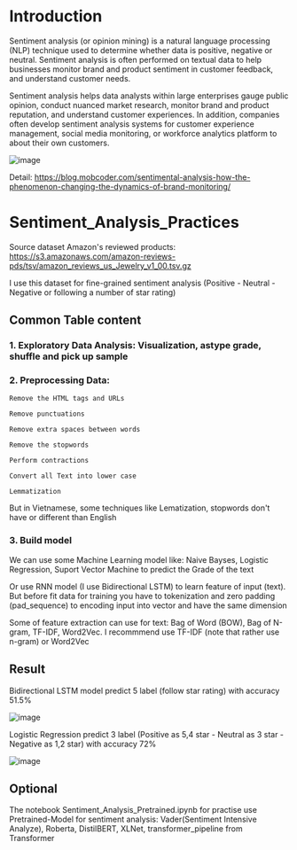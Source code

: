 # Introduction

Sentiment analysis (or opinion mining) is a natural language processing (NLP) technique used to determine whether data is positive, negative or neutral. Sentiment analysis is often performed on textual data to help businesses monitor brand and product sentiment in customer feedback, and understand customer needs.

Sentiment analysis helps data analysts within large enterprises gauge public opinion, conduct nuanced market research, monitor brand and product reputation, and understand customer experiences. In addition, companies often develop sentiment analysis systems for customer experience management, social media monitoring, or workforce analytics platform to about their own customers.

![image](https://user-images.githubusercontent.com/83870939/224066942-3df40452-fede-4639-a405-deabf35a6b25.png)

Detail: https://blog.mobcoder.com/sentimental-analysis-how-the-phenomenon-changing-the-dynamics-of-brand-monitoring/

# Sentiment_Analysis_Practices

Source dataset Amazon's reviewed products:  https://s3.amazonaws.com/amazon-reviews-pds/tsv/amazon_reviews_us_Jewelry_v1_00.tsv.gz

I use this dataset for fine-grained sentiment analysis (Positive - Neutral - Negative or following a number of star rating)

## Common Table content

### 1. Exploratory Data Analysis: Visualization, astype grade, shuffle and pick up sample

### 2. Preprocessing Data:

    Remove the HTML tags and URLs
    
    Remove punctuations 
    
    Remove extra spaces between words
    
    Remove the stopwords
    
    Perform contractions
    
    Convert all Text into lower case
    
    Lemmatization
    
But in Vietnamese, some techniques like Lematization, stopwords don't have or different than English

### 3. Build model

We can use some Machine Learning model like: Naive Bayses, Logistic Regression, Suport Vector Machine to predict the Grade of the text

Or use RNN model (I use Bidirectional LSTM) to learn feature of input (text). But before fit data for training you have to tokenization and zero padding (pad_sequence) to encoding input into vector and have the same dimension

Some of feature extraction can use for text: Bag of Word (BOW), Bag of N-gram, TF-IDF, Word2Vec. I recommmend use TF-IDF (note that rather use n-gram) or Word2Vec

## Result

Bidirectional LSTM model predict 5 label (follow star rating) with accuracy 51.5%

![image](https://user-images.githubusercontent.com/83870939/224073161-109f8fc0-4f5d-4af1-a367-8a59b1960f50.png)

Logistic Regression predict 3 label (Positive as 5,4 star - Neutral as 3 star - Negative as 1,2 star) with accuracy 72%

![image](https://user-images.githubusercontent.com/83870939/224073853-ee9d7c09-eb9c-41fe-85a4-f99b2070ab1d.png)

## Optional

The notebook Sentiment_Analysis_Pretrained.ipynb for practise use Pretrained-Model for sentiment analysis: Vader(Sentiment Intensive Analyze), Roberta, DistilBERT, XLNet, transformer_pipeline from Transformer
